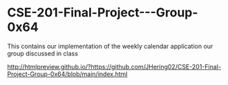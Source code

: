 # CSE-201-Final-Project---Group-0x64
This contains our implementation of the weekly calendar application our group discussed in class

http://htmlpreview.github.io/?https://github.com/JHering02/CSE-201-Final-Project-Group-0x64/blob/main/index.html
